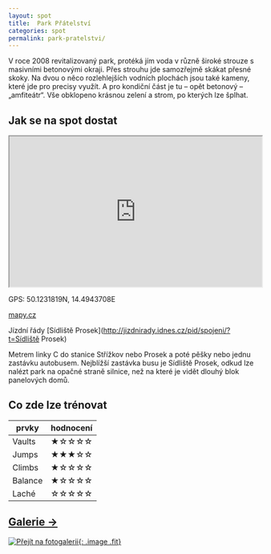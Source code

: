 ```yaml
---
layout: spot
title:  Park Přátelství
categories: spot
permalink: park-pratelstvi/
---
```


V roce 2008 revitalizovaný park, protéká jím voda v různě široké strouze s masivními betonovými okraji. Přes strouhu jde samozřejmě skákat přesné skoky. Na dvou o něco rozlehlejších vodních plochách jsou také kameny, které jde pro precisy využít. A pro kondiční část je tu – opět betonový – „amfiteátr“. Vše obklopeno krásnou zelení a strom, po kterých lze šplhat.

## Jak se na spot dostat

<iframe width="100%" height="300" src="https://www.google.com/maps/embed/v1/place?zoom=14&q=50.1231819N, 14.4943708E&key=AIzaSyAZNXlZoYrkgR4P9ZNMlyukmqrnvc1hWXM"></iframe>

GPS: 50.1231819N, 14.4943708E

[mapy.cz](http://www.mapy.cz/s/kTn3)

Jízdní řády [Sídliště Prosek](http://jizdnirady.idnes.cz/pid/spojeni/?t=Sídliště Prosek)

Metrem linky C do stanice Střížkov nebo Prosek a poté pěšky nebo jednu zastávku autobusem. Nejblížší zastávka busu je Sídliště Prosek, odkud lze nalézt park na opačné straně silnice, než na které je vidět dlouhý blok panelových domů.

## Co zde lze trénovat

| prvky          | hodnocení |
| -------------- | --------- |
| Vaults         | ★☆☆☆☆     |
| Jumps          | ★★★☆☆     |
| Climbs         | ★☆☆☆☆     |
| Balance        | ★☆☆☆☆     |
| Laché          | ☆☆☆☆☆     |

## [Galerie →](/galerie/park-pratelstvi)

[![Přejít na fotogalerii](https://lh3.googleusercontent.com/D40oJug3yr85mrSoWJMYCKiYTHjzVfCnIDbmcy3BPsxU7uAipF8pQZpQHyK-f6SbJwfdQgpcB1mspN8Dd7Q4jAKoo-JDQO8FOhHybMfHPcPgzNoPsdYkDRXoLeQZoV0fc4LaS9AnTosZjSILWO5KCFWeWMshBl-hULcl14NpOOYnR1wq3n3OejkzJM0Kz7MaIFG1Ojnj_q7z8TYOYdt9n2XA7X2XRQkV4iw1odKKYc48t-gMVaE9y0-7zwss6CVWZMHSp7r6kx84uz1WE-VOwTHYiyGzf_y-IC6bORc3BOc8RW6rfOh34TfPuWF5MRaUZ4Lu-xscUafo51qKe8jljHuNt4D0JjpJxX_aKzyz82y0_6f0HLRkIMkSYfoq7dsgI4wEpPBhiNguzWi1gZ_jlyq814QGyZfbf6z3MveOMW3m1mVodBosLgSVoJWfkxwqGGzfynxj8fWy_uS3_X_sy-FipcTpS2xxAJtEmYJuUFHici6H-aH1NhDoJ_U10BSHalDEcTEHYCenpdordZ9zXxiJp8eugjEI_boMFCMVIn5QMJ0hd9n9cHagE6059erRVE87=w950-h713-no){: .image .fit}](/galerie/park-pratelstvi)

<link rel="image_src" href="https://lh3.googleusercontent.com/zR8d4iCZMtK9hQ7VkOoWtDIBgZMSsf3_tumcID2DimoEhxnqDhDiVOZGpJ1mV2sTsPHSUE2LIAV8m4GCZblgf3DFiw1g1868u68NfkMKE_-AR5BcSx9gOQemwZd9c3Q9fAUWZRPHqDzOkVhAMUv1osW7xW1seSd5rOM9PjvaVJfvvoLw-sVnGXLdVcbHV7ZTWk7PcvmU95Z75J-VDP3D0NPLfwDJecuXxY51lnUbajzN2cwSgd8Kr7v32-7IHaD3L0lyijWcwlodkBYkg8-O_rCWFfnyUBS65zt1Xw9fJcnkPQaI2tZWQLqFF3a6fmrYPgpC_KZ-hTWy3C6gmBXbf6prMXXWT3fAVlGiBG8HJSF8z7P89AAvxiaDvsjl_630Dfyl18oQaeBsXdhHV3bX6omq1GRf6HjkQe9F5rG7HVyJfHziF88Tuog5-d7R9Fy9RGoxNLPxIWj9ubZguJwBrecMjsgFd9oiq6EAzXoQoQtgn_AaExpAFEPGafvxLLBAjsVwBd_Z0QFT9B6hLuqlGwpaJNB3XBaBLjS13BOd1J2GEhc-jkLLc4z8jtnmbeu_962k=w950-h713-no" />